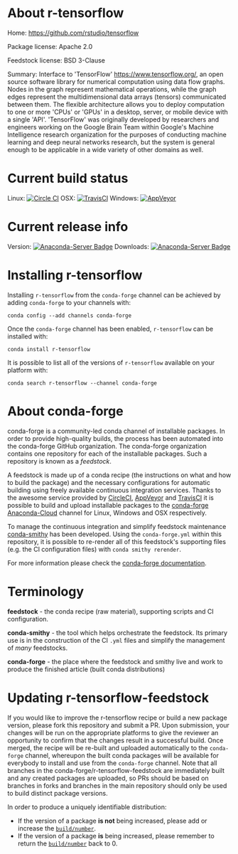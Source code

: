 About r-tensorflow
==================

Home: https://github.com/rstudio/tensorflow

Package license: Apache 2.0

Feedstock license: BSD 3-Clause

Summary: Interface to 'TensorFlow' <https://www.tensorflow.org/>,  an open source software library for numerical computation using data flow graphs. Nodes in the graph represent mathematical operations,  while the graph edges represent the multidimensional data arrays  (tensors) communicated between them. The flexible architecture allows you to deploy computation to one or more 'CPUs' or 'GPUs' in a desktop,  server, or mobile device with a single 'API'. 'TensorFlow' was originally developed by researchers and engineers working on the Google Brain Team  within Google's Machine Intelligence research organization for the  purposes of conducting machine learning and deep neural networks research, but the system is general enough to be applicable in a wide variety of other domains as well.



Current build status
====================

Linux: [![Circle CI](https://circleci.com/gh/conda-forge/r-tensorflow-feedstock.svg?style=shield)](https://circleci.com/gh/conda-forge/r-tensorflow-feedstock)
OSX: [![TravisCI](https://travis-ci.org/conda-forge/r-tensorflow-feedstock.svg?branch=master)](https://travis-ci.org/conda-forge/r-tensorflow-feedstock)
Windows: [![AppVeyor](https://ci.appveyor.com/api/projects/status/github/conda-forge/r-tensorflow-feedstock?svg=True)](https://ci.appveyor.com/project/conda-forge/r-tensorflow-feedstock/branch/master)

Current release info
====================
Version: [![Anaconda-Server Badge](https://anaconda.org/conda-forge/r-tensorflow/badges/version.svg)](https://anaconda.org/conda-forge/r-tensorflow)
Downloads: [![Anaconda-Server Badge](https://anaconda.org/conda-forge/r-tensorflow/badges/downloads.svg)](https://anaconda.org/conda-forge/r-tensorflow)

Installing r-tensorflow
=======================

Installing `r-tensorflow` from the `conda-forge` channel can be achieved by adding `conda-forge` to your channels with:

```
conda config --add channels conda-forge
```

Once the `conda-forge` channel has been enabled, `r-tensorflow` can be installed with:

```
conda install r-tensorflow
```

It is possible to list all of the versions of `r-tensorflow` available on your platform with:

```
conda search r-tensorflow --channel conda-forge
```


About conda-forge
=================

conda-forge is a community-led conda channel of installable packages.
In order to provide high-quality builds, the process has been automated into the
conda-forge GitHub organization. The conda-forge organization contains one repository
for each of the installable packages. Such a repository is known as a *feedstock*.

A feedstock is made up of a conda recipe (the instructions on what and how to build
the package) and the necessary configurations for automatic building using freely
available continuous integration services. Thanks to the awesome service provided by
[CircleCI](https://circleci.com/), [AppVeyor](http://www.appveyor.com/)
and [TravisCI](https://travis-ci.org/) it is possible to build and upload installable
packages to the [conda-forge](https://anaconda.org/conda-forge)
[Anaconda-Cloud](http://docs.anaconda.org/) channel for Linux, Windows and OSX respectively.

To manage the continuous integration and simplify feedstock maintenance
[conda-smithy](http://github.com/conda-forge/conda-smithy) has been developed.
Using the ``conda-forge.yml`` within this repository, it is possible to re-render all of
this feedstock's supporting files (e.g. the CI configuration files) with ``conda smithy rerender``.

For more information please check the [conda-forge documentation](https://conda-forge.org/docs/).

Terminology
===========

**feedstock** - the conda recipe (raw material), supporting scripts and CI configuration.

**conda-smithy** - the tool which helps orchestrate the feedstock.
                   Its primary use is in the construction of the CI ``.yml`` files
                   and simplify the management of *many* feedstocks.

**conda-forge** - the place where the feedstock and smithy live and work to
                  produce the finished article (built conda distributions)


Updating r-tensorflow-feedstock
===============================

If you would like to improve the r-tensorflow recipe or build a new
package version, please fork this repository and submit a PR. Upon submission,
your changes will be run on the appropriate platforms to give the reviewer an
opportunity to confirm that the changes result in a successful build. Once
merged, the recipe will be re-built and uploaded automatically to the
`conda-forge` channel, whereupon the built conda packages will be available for
everybody to install and use from the `conda-forge` channel.
Note that all branches in the conda-forge/r-tensorflow-feedstock are
immediately built and any created packages are uploaded, so PRs should be based
on branches in forks and branches in the main repository should only be used to
build distinct package versions.

In order to produce a uniquely identifiable distribution:
 * If the version of a package **is not** being increased, please add or increase
   the [``build/number``](http://conda.pydata.org/docs/building/meta-yaml.html#build-number-and-string).
 * If the version of a package **is** being increased, please remember to return
   the [``build/number``](http://conda.pydata.org/docs/building/meta-yaml.html#build-number-and-string)
   back to 0.